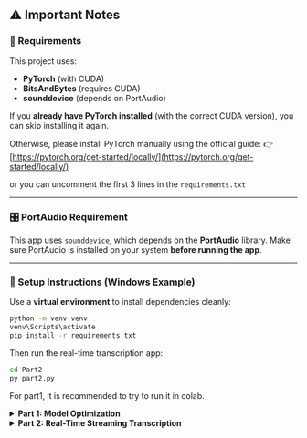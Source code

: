 ## ⚠️ Important Notes

### 🧠 Requirements

This project uses:

* **PyTorch** (with CUDA)
* **BitsAndBytes** (requires CUDA)
* **sounddevice** (depends on PortAudio)

If you **already have PyTorch installed** (with the correct CUDA version), you can skip installing it again.

Otherwise, please install PyTorch manually using the official guide:
👉 [https://pytorch.org/get-started/locally/](https://pytorch.org/get-started/locally/)

or you can uncomment the first 3 lines in the `requirements.txt`

---

### 🎛️ PortAudio Requirement

This app uses `sounddevice`, which depends on the **PortAudio** library.
Make sure PortAudio is installed on your system **before running the app**.

---

### 🐍 Setup Instructions (Windows Example)

Use a **virtual environment** to install dependencies cleanly:

```bash
python -m venv venv
venv\Scripts\activate
pip install -r requirements.txt
```

Then run the real-time transcription app:

```bash
cd Part2
py part2.py
```

For part1, it is recommended to try to run it in colab.

<details>
<summary><b>Part 1: Model Optimization</b></summary>

**Quantized model on Hugging Face:**  
[https://huggingface.co/Winoto/whisper-base-4bit-quantized](https://huggingface.co/Winoto/whisper-base-4bit-quantized)

### 1. Why I Chose My Model and Optimization Technique

* **Model (`openai/whisper-base`)**: i chose the `whisper-base` model because it seemed like a really good and safe choice. its from the whisper family and i've already used it once in my practicum so i knew it would be good at understanding speech. i picked the 'base' size so it would be strong but not too huge for my computer.

* **Optimization (Quantization)**: for optimization i picked Quantization because the idea of making a model smaller and faster is interesting to me. i wanted to see if i could make it more efficient for the real-time part of the test (part 2) and quantization is supposed to reduce memory and make it faster, so it was the perfect thing to try. Also, from what i searched on youtube and internet, Quantization feels easier
to do rather than LoRA or ONNX, so i used that technique,
knowing that i'm very new on this topic and also the time
frame in which i must do the test and learn relevant topics.

---

### 2. How Quantization Works

the main idea of quantization is that, it just makes the numbers inside the model less detailed to save a bunch of space.

it's like when we have a really big photo file, we can save it with fewer colors and the picture will look almost the same but the file size will be way smaller. THe quantization method does that to the model's weights.

it takes the 32-bit numbers and squishes them down to a simpler format (e.g. 4-bit). so because every number is smaller, the whole model gets way smaller too, which means it uses less memory and can run faster.

---

### 3. Potential Trade-offs of Quantization

the main trade-off is that it can make the model a little less accurate.

when we make the numbers less detailed, we lose a little bit of information. so the model might make a few more mistakes, maybe it might get confused by noisy audio or tricky words.

but the new ways of doing quantization are really smart about it. from my inference test it looks like the quantized one was basically the same as the original. we get a much more efficient model and it's pretty much just as good

---

### Summary of Steps and Challenges

#### Steps I Took
1.  first i loaded the normal `whisper-base` model.
2.  then i created a 4-bit quantization config using bitsandbytes.
3.  i loaded the same model again but applied my quantization config to it to make the smaller version.
4.  after that i ran a transcription on an audio file with both models so i could compare their outputs, speed, and memory usage.
5.  finally i used `.save_pretrained()` to save the smaller, quantized model to a local folder.

#### Challenges I Faced
my main challenge was just understanding how quantization worked at first. i had to read a bit about what all the settings in `BitsAndBytesConfig` meant, like `bnb_4bit_quant_type="nf4"`. also making sure i had the right versions of all the libraries installed so they would work with my GPU was a little tricky. at first i wasn't sure how to save the final model but i figured out that `save_pretrained` was the right way to save it locally.

</details>

<details>
<summary><b>Part 2: Real-Time Streaming Transcription</b></summary>

### 1. What are the main challenges in building a low-latency streaming transcription system?

* **AI models are slow**: the biggest challenge is that the AI models are usually really big and slow. we say something and we have to wait for the model to "think". for real-time we need it to be super fast, which is why i used the smaller quantized model from part 1 to speed things up.

* **Knowing when to transcribe**: another challenge is figuring out *when* to show the text. if we transcribe every tiny sound immediately, the text will be messy and keep changing as more audio gives it context. but if we wait too long to get more audio, it's not "real-time" anymore. it's like a trade-off between being fast and being accurate.

---

### 2. How did you handle the continuous flow of audio data?

i used a 'producer-consumer' idea with a queue. my strategy was to have two threads working together so that the app never misses anything i say.

* **Buffering Strategy**: One thread's only job is to listen to the microphone (`audio_callback`). it captures tiny 30ms chunks of audio and immediately puts them into a `Queue`. this is the 'producer' and it's super fast so it never loses any audio. a second thread, the 'consumer' (`processing_thread_main`), pulls the audio from the queue and collects it into a bigger `audio_buffer` for processing.

* **Segmentation Strategy**: to figure out when a sentence ends, i used a simple VAD (Voice Activity Detection). it just checks the volume of the incoming audio (the RMS value). if it's quiet for a long enough time (i set it to about 1 second), the program decides the sentence is finished. it then finalizes the transcription for that audio buffer and clears the buffer to start fresh for the next sentence. i set the `SILENCE_THRESHOLD_RMS` manually using my own mic to know whats the range of RMS when i'm speaking or when it's silent.

---

### 3. If you were to improve your system for a production environment, what are two improvements you would make?

1.  **Use a Much Better VAD**: first, i would use a much smarter VAD system. the one i built just checks the volume, which is okay but can get confused by fan noise or soft speech. i would use a proper pre-trained VAD model (like Silero VAD). it would be way more accurate at knowing exactly when speech starts and stops, which would prevent weird cutoff words at the beginning or end of sentences. in fact, i've actually tried this approach in my previous tries but it just won't work so i just stick with a simple VAD.

2.  **Make the Output More Stable**: second, i'd stop the live text from flickering and changing so much. for a professional tool, we want the text to be stable once it appears. i read about a technique in the Whisper-Streaming paper called ["Local Agreement"](https://arxiv.org/pdf/2307.14743). the basic idea is that the system waits until it's more confident about a word or phrase before showing it to the user. this would make the output feel much more polished and reliable, instead of changing constantly as more context arrives.

---

### System Architecture and Libraries Used

#### Architecture

My system uses a **multi-threaded producer-consumer architecture**. the idea is simple:

* **Producer (The Ear)**: the 'producer' is my `audio_callback` function. the sounddevice library runs this for me automatically in the background every 30 milliseconds which is super fast. its only job is to grab that tiny piece of sound and drop it straight into the shared `Queue`. it doesn't do any thinking, it just catches everything!

* **Consumer (The Brain)**: the 'consumer' is where all the magic happens, in the `processing_thread_main` function that runs in a constant loop. it's the 'brain' of the operation and does a few things in order:
    1.  **Grabs Audio**: first it empties out the queue, grabbing all the audio that the producer left for it.
    2.  **Checks for Speech (VAD)**: then it checks if the audio it just got has any sound in it. if its loud enough it knows i'm talking. if the queue was empty it just counts that as a moment of silence.
    3.  **Grows the Buffer**: if i am talking, it adds the new sound to a bigger audio buffer that keeps growing. this way the model gets more and more context which is good.
    4.  **Transcribes**: this is the last step. if i'm talking it sends the whole big buffer to the whisper model to get the live text with the 🎤 emoji. when it sees i've been quiet for a little bit, it knows the sentence is over. it does one last transcription to get the final text, prints it with the ✅, and then clears everything out to get ready for the next sentence.

this whole setup is good because the slow AI stuff doesnt mess with the fast audio recording part. so the app feels fast and doesnt miss anything i say.

#### A Note on Context (The Prompt)

the `prompt_context` variable in the code is like the model's **short-term memory**.

after a sentence is finished and printed with a ✅, the program doesn't just forget it. it saves a cleaned-up version of that sentence (with duplicate words removed and limited in length). when i start talking again, the program sends both the *new* audio and that *previous sentence* to the Whisper model.

this is super useful because it gives the model a hint about what we're talking about. so if i say "My favorite fruit is apple" and then the next sentence is "I like to eat it", the model gets the audio for "I like to eat it" and the context "My favorite fruit is apple". this helps it understand that "it" probably refers to an apple. it just makes the model a little smarter and the transcription more accurate. more context is always good

#### Libraries

* **`torch`**: This is the main deep learning library that the Whisper model runs on.
* **`transformers`**: library from Hugging Face makes it super easy to download, load, and run pre-trained models like Whisper.
* **`sounddevice`**: library i used to get the audio from my microphone. It relies on the PortAudio library so make sure it is installed.
* **`numpy`**: I used this for all the audio data math, like combining audio chunks and calculating the volume (RMS) for my simple voice activity detection.
* **`threading` and `queue`**: libraries i used to build the producer-consumer architecture so that audio capture and transcription could happen at the same time without interfering with each other.
* **`bitsandbytes`**: this library makes it possible to run large models more efficiently by using 4-bit quantization. it's what i used to make Whisper lighter and faster in Part 1.
* **`accelerate`**: helps manage device placement (like CPU/GPU) when running models. transformers uses this under the hood.
* **`huggingface_hub`**: i used this to push my quantized Whisper model to the Hugging Face model hub in Part 1.
* **`torchaudio`**: a helper library that works with PyTorch and helps with loading, saving, and transforming audio files.
* **`ipykernel`**: lets Jupyter Notebooks run properly inside a virtual environment. without this, sometimes we can’t select the right Python interpreter in JupyterLab or VS Code.
* **`soundfile`**: another audio library used by `torchaudio` or as a fallback to read certain audio formats like `.wav`.
* **`ipywidgets`**: adds interactive UI elements (like sliders, dropdowns) inside Jupyter notebooks. not strictly required, but useful if you want to make the notebook interactive.

</details>
